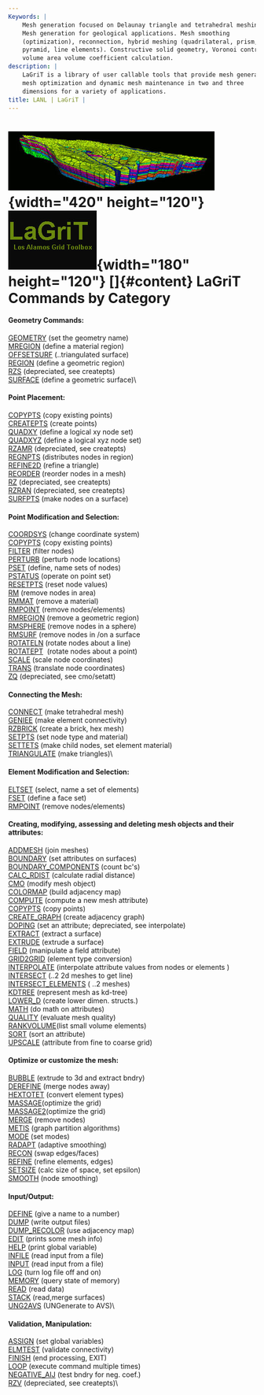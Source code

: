 ```yaml
---
Keywords: |
    Mesh generation focused on Delaunay triangle and tetrahedral meshing.
    Mesh generation for geological applications. Mesh smoothing
    (optimization), reconnection, hybrid meshing (quadrilateral, prism,
    pyramid, line elements). Constructive solid geometry, Voronoi control
    volume area volume coefficient calculation.
description: |
    LaGriT is a library of user callable tools that provide mesh generation,
    mesh optimization and dynamic mesh maintenance in two and three
    dimensions for a variety of applications.
title: LANL | LaGriT |
---
```


<div id="content-org">

![](images/lagrit1.jpg){width="420" height="120"}
![](images/lagrit2.jpg){width="180" height="120"}
[]{#content}
LaGriT Commands by Category
===========================

#### Geometry Commands:

[GEOMETRY](docs/commands/geometry.html) (set the geometry name)\
[MREGION](docs/commands/MREGION.html) (define a material region)\
[OFFSETSURF](docs/commands/OFFSETSURF.html) (..triangulated surface)\
[REGION](docs/commands/REGION.html) (define a geometric region)\
[RZS](docs/commands/RZS.html) (depreciated, see createpts)\
[SURFACE](docs/commands/SURFACE.html) (define a geometric surface)\

#### Point Placement:

[COPYPTS](docs/commands/COPYPTS.html) (copy existing points)\
[CREATEPTS](docs/commands/createpts.html) (create points)\
[QUADXY](docs/commands/QUADXY.html) (define a logical xy node set)\
[QUADXYZ](docs/commands/QUADXYZ1.html) (define a logical xyz node set)\
[RZAMR](docs/commands/RZAMR.html) (depreciated, see createpts)\
[REGNPTS](docs/commands/REGNPTS.html) (distributes nodes in region)\
[REFINE2D](docs/commands/refine2d.html) (refine a triangle)\
[REORDER](docs/commands/REORDER.html) (reorder nodes in a mesh)\
[RZ](docs/commands/RZ.html) (depreciated, see createpts)\
[RZRAN](docs/commands/RZRAN.html) (depreciated, see createpts)\
[SURFPTS](docs/commands/SURFPTS.html) (make nodes on a surface)

#### Point Modification and Selection:

[COORDSYS](docs/commands/COORDSY.html) (change coordinate system)\
[COPYPTS](docs/commands/COPYPTS.html) (copy existing points)\
[FILTER](docs/commands/FILTER.html) (filter nodes)\
[PERTURB](docs/commands/PERTURB.html) (perturb node locations)\
[PSET](docs/commands/PSET.html) (define, name sets of nodes)\
[PSTATUS](docs/commands/PSTATUS.html) (operate on point set)\
[RESETPTS](docs/commands/RESETPT.html) (reset node values)\
[RM](docs/commands/RM.html) (remove nodes in area)\
[RMMAT](docs/commands/RMMAT.html) (remove a material)\
[RMPOINT](docs/commands/RMPOINT.html) (remove nodes/elements)\
[RMREGION](docs/commands/RMREGION.html) (remove a geometric region)\
[RMSPHERE](docs/commands/RMSPHERE.html) (remove nodes in a sphere)\
[RMSURF](docs/commands/RMSURF.html) (remove nodes in /on a surface\
[ROTATELN](docs/commands/ROTATELN.html) (rotate nodes about a line)\
[ROTATEPT](docs/commands/ROTATEPT.html)  (rotate nodes about a point)\
[SCALE](docs/commands/SCALE.html) (scale node coordinates)\
[TRANS](docs/commands/TRANS.html) (translate node coordinates)\
[ZQ](docs/commands/UNG2AVS.html) (depreciated, see cmo/setatt)

#### Connecting the Mesh:

[CONNECT](docs/commands/CONNECT1.html) (make tetrahedral mesh)\
[GENIEE](docs/commands/GENIEE.html) (make element connectivity)\
[RZBRICK](docs/commands/RZBRICK.html) (create a brick, hex mesh)\
[SETPTS](docs/commands/SETPTS.html) (set node type and material)\
[SETTETS](docs/commands/SETTETS.html) (make child nodes, set element
material)\
[TRIANGULATE](docs/commands/TRIAGN.html) (make triangles)\

#### Element Modification and Selection:

[ELTSET](docs/commands/ELTSET2.html) (select, name a set of elements)\
[FSET](docs/commands/FSET.html) (define a face set)\
[RMPOINT](docs/commands/RMPOINT.html) (remove nodes/elements)

#### Creating, modifying, assessing and deleting mesh objects and their attributes:

[ADDMESH](docs/commands/ADDMESH.html) (join meshes)\
[BOUNDARY](docs/commands/BOUNDAR1.html) (set attributes on surfaces)\
[BOUNDARY\_COMPONENTS](docs/commands/BOUNDARY_C.html) (count bc's)\
[CALC\_RDIST](docs/commands/calc_rdist.html) (calculate radial
distance)\
[CMO](docs/commands/CMO2.html) (modify mesh object)\
[COLORMAP](docs/commands/COLORMAP.html) (build adjacency map)\
[COMPUTE](docs/commands/COMPUTE.html) (compute a new mesh attribute)\
[COPYPTS](docs/commands/COPYPTS.html) (copy points)\
[CREATE\_GRAPH](docs/commands/create_graph.html) (create adjacency
graph)\
[DOPING](docs/commands/DOPING1.html) (set an attribute; depreciated, see
interpolate)\
[EXTRACT](docs/commands/EXTRACT1.html) (extract a surface)\
[EXTRUDE](docs/commands/extrude.html) (extrude a surface)\
[FIELD](docs/commands/FIELD.html) (manipulate a field attribute)\
[GRID2GRID](docs/commands/GRID2GRID.html) (element type conversion)\
[INTERPOLATE](docs/commands/main_interpolate.html) (interpolate
attribute values from nodes or elements )\
[INTERSECT](docs/commands/INTERSECT.html) (..2 2d meshes to get line)\
[INTERSECT\_ELEMENTS](docs/commands/intersectelements.html) ( ..2
meshes)\
[KDTREE](docs/commands/kdtree.html) (represent mesh as kd-tree)\
[LOWER\_D](docs/commands/lower_d.html) (create lower dimen. structs.)\
[MATH](docs/commands/MATH.html) (do math on attributes)\
[QUALITY](docs/commands/QUALITY.html) (evaluate mesh quality)\
[RANKVOLUME](docs/commands/rankvolume.html)(list small volume elements)\
[SORT](docs/commands/SORT.html) (sort an attribute)\
[UPSCALE](docs/commands/UPSCALE.html) (attribute from fine to coarse
grid)

#### Optimize or customize the mesh:

[BUBBLE](docs/commands/bubble.html) (extrude to 3d and extract bndry)\
[DEREFINE](docs/commands/DEREFINE.html) (merge nodes away)\
[HEXTOTET](docs/commands/HEXTOTE.html) (convert element types)\
[MASSAGE](docs/commands/MASSAGE.html)(optimize the grid)\
[MASSAGE2](docs/commands/MASSAGE.html)(optimize the grid)\
[MERGE](docs/commands/MERGE.html) (remove nodes)\
[METIS](docs/commands/MERGE.html) (graph partition algorithms)\
[MODE](docs/commands/MODE.html) (set modes)\
[RADAPT](docs/commands/RADAPT.html) (adaptive smoothing)\
[RECON](docs/commands/RECON.html) (swap edges/faces)\
[REFINE](docs/commands/REFINE.html) (refine elements, edges)\
[SETSIZE](docs/commands/SETSIZE.html) (calc size of space, set epsilon)\
[SMOOTH](docs/commands/SMOOTH.html) (node smoothing)

#### Input/Output:

[DEFINE](docs/commands/DEFINE.html) (give a name to a number)\
[DUMP](docs/commands/DUMP2.html) (write output files)\
[DUMP\_RECOLOR](docs/commands/DUMP_RECOLOR.html) (use adjacency map)\
[EDIT](docs/commands/EDIT2.html) (prints some mesh info)\
[HELP](docs/commands/HELP.html) (print global variable)\
[INFILE](docs/commands/INPUT.html) (read input from a file)\
[INPUT](docs/commands/INPUT.html) (read input from a file)\
[LOG](docs/commands/LOG.html) (turn log file off and on)\
[MEMORY](docs/commands/memory.html) (query state of memory)\
[READ](docs/commands/READ.html) (read data)\
[STACK](docs/commands/STACK.html) (read,merge surfaces)\
[UNG2AVS](docs/commands/UNG2AVS.html) (UNGenerate to AVS)\

#### Validation, Manipulation:

[ASSIGN](docs/commands/ASSIGN.html) (set global variables)\
[ELMTEST](docs/commands/elmtest.html) (validate connectivity)\
[FINISH](docs/commands/FINISH.html) (end processing, EXIT)\
[LOOP](docs/commands/loop.html) (execute command multiple times)\
[NEGATIVE\_AIJ](docs/commands/NEGATIVE.html) (test bndry for neg.
coef.)\
[RZV](docs/commands/RZV_LG.html) (depreciated, see createpts)\

</div>
